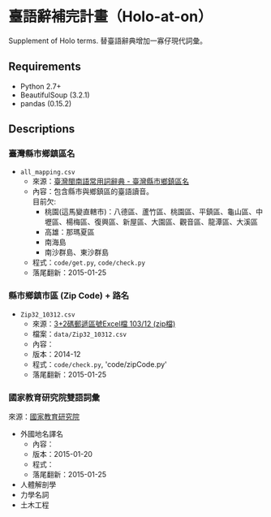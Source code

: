 # 臺語辭補完計畫（Holo-at-on）

Supplement of Holo terms. 替臺語辭典增加一寡仔現代詞彙。

## Requirements

* Python 2.7+
* BeautifulSoup (3.2.1)
* pandas (0.15.2)

## Descriptions

### 臺灣縣市鄉鎮區名

* `all_mapping.csv`
	* 來源：[臺灣閩南語常用詞辭典 - 臺灣縣市鄉鎮區名](http://twblg.dict.edu.tw/holodict_new/index/xiangzhen_level1.jsp?county=1)
	* 內容：包含縣市與鄉鎮區的臺語讀音。		
		目前欠:				
		* 桃園(這馬變直轄市)：八德區、蘆竹區、桃園區、平鎮區、龜山區、中壢區、楊梅區、復興區、新屋區、大園區、觀音區、龍潭區、大溪區
		* 高雄：那瑪夏區
		* 南海島
		* 南沙群島、東沙群島
	* 程式：`code/get.py`, `code/check.py`
	* 落尾翻新：2015-01-25	

### 縣市鄉鎮市區 (Zip Code) + 路名

* `Zip32_10312.csv`
	* 來源：[3+2碼郵遞區號Excel檔 103/12 (zip檔)](http://www.post.gov.tw/post/internet/Download/all_list.jsp?ID=2201)
	* 檔案：`data/Zip32_10312.csv`
	* 內容：
	* 版本：2014-12	
	* 程式：`code/check.py`, 'code/zipCode.py'
	* 落尾翻新：2015-01-25

### 國家教育研究院雙語詞彙

來源：[國家教育研究院](http://terms.naer.edu.tw/download/)

* 外國地名譯名	
	* 內容：
	* 版本：2015-01-20	
	* 程式：
	* 落尾翻新：2015-01-25
* 人體解剖學
* 力學名詞
* 土木工程


